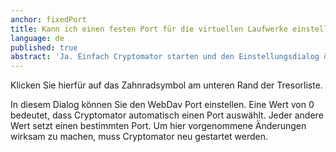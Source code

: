 ```yaml
---
anchor: fixedPort
title: Kann ich einen festen Port für die virtuellen Laufwerke einstellen?
language: de
published: true
abstract: 'Ja. Einfach Cryptomator starten und den Einstellungsdialog öffnen.'
---
```

Klicken Sie hierfür auf das Zahnradsymbol am unteren Rand der Tresorliste.

In diesem Dialog können Sie den WebDav Port einstellen. Eine Wert von 0 bedeutet, dass Cryptomator automatisch einen Port auswählt. Jeder andere Wert setzt einen bestimmten Port. Um hier vorgenommene Änderungen wirksam zu machen, muss Cryptomator neu gestartet werden.
